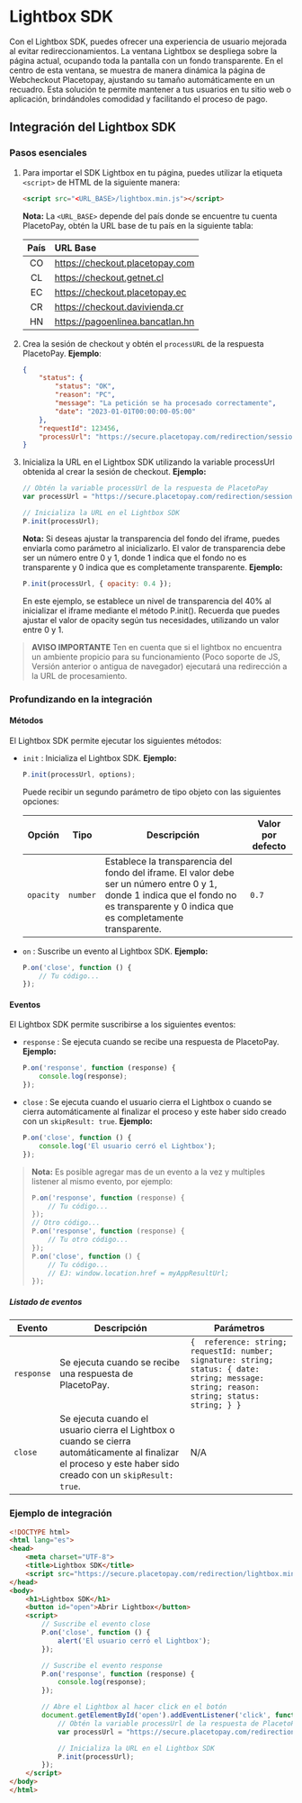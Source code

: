 # Lightbox SDK

Con el Lightbox SDK, puedes ofrecer una experiencia de usuario mejorada al evitar redireccionamientos. La ventana Lightbox se despliega sobre la página actual, ocupando toda la pantalla con un fondo transparente. En el centro de esta ventana, se muestra de manera dinámica la página de Webcheckout Placetopay, ajustando su tamaño automáticamente en un recuadro. Esta solución te permite mantener a tus usuarios en tu sitio web o aplicación, brindándoles comodidad y facilitando el proceso de pago.

## Integración del Lightbox SDK

### Pasos esenciales
1.	Para importar el SDK Lightbox en tu página, puedes utilizar la etiqueta `<script>` de HTML de la siguiente manera:

	```html
	<script src="<URL_BASE>/lightbox.min.js"></script>
	```

	**Nota:** La `<URL_BASE>` depende del país donde se encuentre tu cuenta PlacetoPay, obtén la URL base de tu país en la siguiente tabla:

	| País | URL Base |
	| :---: | :--- |
	| CO | https://checkout.placetopay.com |
	| CL | https://checkout.getnet.cl |
	| EC | https://checkout.placetopay.ec |
	| CR | https://checkout.davivienda.cr |
	| HN | https://pagoenlinea.bancatlan.hn |

2.	Crea la sesión de checkout y obtén el `processURL` de la respuesta PlacetoPay. **Ejemplo**:
	```json
	{
		"status": {
			"status": "OK",
			"reason": "PC",
			"message": "La petición se ha procesado correctamente",
			"date": "2023-01-01T00:00:00-05:00"
		},
		"requestId": 123456,
		"processUrl": "https://secure.placetopay.com/redirection/session/123456/1234567890abc1234567890abc12345"
	}
	```

3.	Inicializa la URL en el Lightbox SDK utilizando la variable processUrl obtenida al crear la sesión de checkout. **Ejemplo:**

	```javascript
	// Obtén la variable processUrl de la respuesta de PlacetoPay
	var processUrl = "https://secure.placetopay.com/redirection/session/123456/1234567890abc1234567890abc12345";

	// Inicializa la URL en el Lightbox SDK
	P.init(processUrl);
	```

	**Nota:** Si deseas ajustar la transparencia del fondo del iframe, puedes enviarla como parámetro al inicializarlo. El valor de transparencia debe ser un número entre 0 y 1, donde 1 indica que el fondo no es transparente y 0 indica que es completamente transparente. **Ejemplo:**

	```javascript
	P.init(processUrl, { opacity: 0.4 });
	```

	En este ejemplo, se establece un nivel de transparencia del 40% al inicializar el iframe mediante el método P.init(). Recuerda que puedes ajustar el valor de opacity según tus necesidades, utilizando un valor entre 0 y 1.


>**AVISO IMPORTANTE**
>Ten en cuenta que si el lightbox no encuentra un ambiente propicio para su funcionamiento (Poco soporte de JS, Versión anterior o antigua de navegador) ejecutará una redirección a la URL de procesamiento.

### Profundizando en la integración
#### Métodos

El Lightbox SDK permite ejecutar los siguientes métodos:

- `init` : Inicializa el Lightbox SDK. **Ejemplo:**

	```javascript
	P.init(processUrl, options);
	```

	Puede recibir un segundo parámetro de tipo objeto con las siguientes opciones:

	| Opción | Tipo | Descripción | Valor por defecto |
	| --- | --- | --- | --- |
	| `opacity` | `number` | Establece la transparencia del fondo del iframe. El valor debe ser un número entre 0 y 1, donde 1 indica que el fondo no es transparente y 0 indica que es completamente transparente. | `0.7` |

- `on` : Suscribe un evento al Lightbox SDK. **Ejemplo:**

	```javascript
	P.on('close', function () {
		// Tu código...
	});
	```

#### Eventos

El Lightbox SDK permite suscribirse a los siguientes eventos:

- `response` : Se ejecuta cuando se recibe una respuesta de PlacetoPay. **Ejemplo:**

	```javascript
	P.on('response', function (response) {
		console.log(response);
	});
	```

- `close` : Se ejecuta cuando el usuario cierra el Lightbox o cuando se cierra automáticamente al finalizar el proceso y este haber sido creado con un `skipResult: true`. **Ejemplo:**

	```javascript
	P.on('close', function () {
		console.log('El usuario cerró el Lightbox');
	});
	```

> **Nota:** Es posible agregar mas de un evento a la vez y multiples listener al mismo evento, por ejemplo:
>	```javascript
>	P.on('response', function (response) {
>		// Tu código...
>	});
>	// Otro código...
>	P.on('response', function (response) {
>		// Tu otro código...
>	});
>	P.on('close', function () {
>		// Tu código...
>	    // EJ: window.location.href = myAppResultUrl;
>	});
>	```

##### Listado de eventos

| Evento | Descripción | Parámetros |
| --- | --- | --- |
| `response` | Se ejecuta cuando se recibe una respuesta de PlacetoPay. | ``` {  reference: string; requestId: number; signature: string; status: { date: string; message: string; reason: string; status: string; } } ```|
| `close` | Se ejecuta cuando el usuario cierra el Lightbox o cuando se cierra automáticamente al finalizar el proceso y este haber sido creado con un `skipResult: true`. | N/A |

### Ejemplo de integración

```html
<!DOCTYPE html>
<html lang="es">
<head>
	<meta charset="UTF-8">
	<title>Lightbox SDK</title>
	<script src="https://secure.placetopay.com/redirection/lightbox.min.js"></script>
</head>
<body>
	<h1>Lightbox SDK</h1>
	<button id="open">Abrir Lightbox</button>
	<script>
		// Suscribe el evento close
		P.on('close', function () {
			alert('El usuario cerró el Lightbox');
		});

		// Suscribe el evento response
		P.on('response', function (response) {
			console.log(response);
		});

		// Abre el Lightbox al hacer click en el botón
		document.getElementById('open').addEventListener('click', function () {
			// Obtén la variable processUrl de la respuesta de PlacetoPay
			var processUrl = "https://secure.placetopay.com/redirection/session/123456/1234567890abc1234567890abc12345";

			// Inicializa la URL en el Lightbox SDK
			P.init(processUrl);
		});
	</script>
</body>
</html>
```